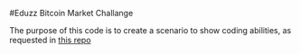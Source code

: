#Eduzz Bitcoin Market Challange

The purpose of this code is to create a scenario to show coding abilities, as requested in
[this repo]


[this repo]: https://gist.github.com/caferrari/a25734c6e941f6386e7156aa723f28a8